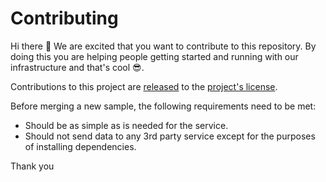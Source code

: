 # Contributing

Hi there 👋 We are excited that you want to contribute to this repository. By doing this you are helping people getting started and running with our infrastructure and that's cool 😎.

Contributions to this project are [released](https://help.github.com/articles/github-terms-of-service/#6-contributions-under-repository-license) to the [project's license](../master/LICENSE).

Before merging a new sample, the following requirements need to be met:

- Should be as simple as is needed for the service.
- Should not send data to any 3rd party service except for the purposes of installing dependencies.

Thank you
